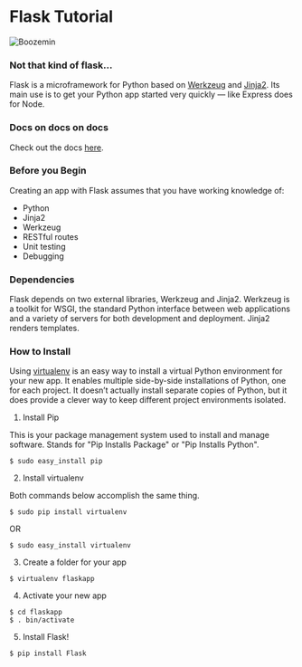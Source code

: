# Flask Tutorial

![Boozemin](http://cdn.hiconsumption.com/wp-content/uploads/2013/11/Prescription-Label-Flask.jpg)

### Not that kind of flask...

Flask is a microframework for Python based on [Werkzeug](http://werkzeug.pocoo.org/) and [Jinja2](http://jinja.pocoo.org/docs/dev/). Its main use is to get your Python app started very quickly — like Express does for Node.

### Docs on docs on docs 

Check out the docs [here](http://flask.pocoo.org/docs/). 

### Before you Begin

Creating an app with Flask assumes that you have working knowledge of:
* Python
* Jinja2
* Werkzeug
* RESTful routes
* Unit testing
* Debugging

### Dependencies

Flask depends on two external libraries, Werkzeug and Jinja2. Werkzeug is a toolkit for WSGI, the standard Python interface between web applications and a variety of servers for both development and deployment. Jinja2 renders templates. 

### How to Install

Using [virtualenv](https://pypi.python.org/pypi/virtualenv) is an easy way to install a virtual Python environment for your new app. It enables multiple side-by-side installations of Python, one for each project. It doesn’t actually install separate copies of Python, but it does provide a clever way to keep different project environments isolated.

1. Install Pip 

This is your package management system used to install and manage software. Stands for "Pip Installs Package" or "Pip Installs Python".
```
$ sudo easy_install pip
```
2. Install virtualenv

Both commands below accomplish the same thing. 
```
$ sudo pip install virtualenv
```
OR
```
$ sudo easy_install virtualenv
```

3. Create a folder for your app
```
$ virtualenv flaskapp
```

4. Activate your new app
```
$ cd flaskapp
$ . bin/activate
```

5. Install Flask!
```
$ pip install Flask
```


